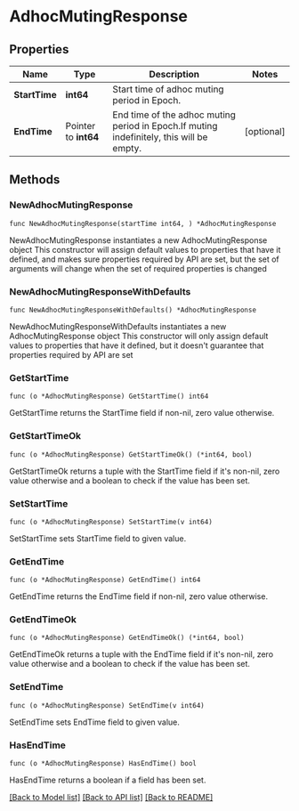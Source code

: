 # AdhocMutingResponse

## Properties

Name | Type | Description | Notes
------------ | ------------- | ------------- | -------------
**StartTime** | **int64** | Start time of adhoc muting period in Epoch. | 
**EndTime** | Pointer to **int64** | End time of the adhoc muting period in Epoch.If muting indefinitely, this will be empty. | [optional] 

## Methods

### NewAdhocMutingResponse

`func NewAdhocMutingResponse(startTime int64, ) *AdhocMutingResponse`

NewAdhocMutingResponse instantiates a new AdhocMutingResponse object
This constructor will assign default values to properties that have it defined,
and makes sure properties required by API are set, but the set of arguments
will change when the set of required properties is changed

### NewAdhocMutingResponseWithDefaults

`func NewAdhocMutingResponseWithDefaults() *AdhocMutingResponse`

NewAdhocMutingResponseWithDefaults instantiates a new AdhocMutingResponse object
This constructor will only assign default values to properties that have it defined,
but it doesn't guarantee that properties required by API are set

### GetStartTime

`func (o *AdhocMutingResponse) GetStartTime() int64`

GetStartTime returns the StartTime field if non-nil, zero value otherwise.

### GetStartTimeOk

`func (o *AdhocMutingResponse) GetStartTimeOk() (*int64, bool)`

GetStartTimeOk returns a tuple with the StartTime field if it's non-nil, zero value otherwise
and a boolean to check if the value has been set.

### SetStartTime

`func (o *AdhocMutingResponse) SetStartTime(v int64)`

SetStartTime sets StartTime field to given value.


### GetEndTime

`func (o *AdhocMutingResponse) GetEndTime() int64`

GetEndTime returns the EndTime field if non-nil, zero value otherwise.

### GetEndTimeOk

`func (o *AdhocMutingResponse) GetEndTimeOk() (*int64, bool)`

GetEndTimeOk returns a tuple with the EndTime field if it's non-nil, zero value otherwise
and a boolean to check if the value has been set.

### SetEndTime

`func (o *AdhocMutingResponse) SetEndTime(v int64)`

SetEndTime sets EndTime field to given value.

### HasEndTime

`func (o *AdhocMutingResponse) HasEndTime() bool`

HasEndTime returns a boolean if a field has been set.


[[Back to Model list]](../README.md#documentation-for-models) [[Back to API list]](../README.md#documentation-for-api-endpoints) [[Back to README]](../README.md)


